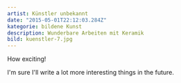 ```yaml
---
artist: Künstler unbekannt
date: "2015-05-01T22:12:03.284Z"
kategorie: bildene Kunst
description: Wunderbare Arbeiten mit Keramik
bild: kuenstler-7.jpg
---
```


How exciting!

I'm sure I'll write a lot more interesting things in the future.

